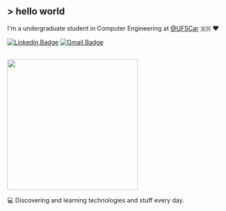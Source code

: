 ## > hello world

I'm a undergraduate student in Computer Engineering at [@UFSCar](https://www2.ufscar.br/) 🇧🇷 :heart: 

[![Linkedin Badge](https://img.shields.io/badge/-Thiago%20Araujo%20Campos-A20021?style=flat-square&logo=Linkedin&logoColor=white&link=https://www.linkedin.com/in/thiagoaraujocampos/)](https://www.linkedin.com/in/thiagoaraujocampos/) 
[![Gmail Badge](https://img.shields.io/badge/-thiagoaraujocampos@outlook.com-A20021?style=flat-square&logo=Gmail&logoColor=white&link=mailto:thiagoaraujocampos@outlook.com)](mailto:thiagoaraujocampos@outlook.com)

<br/>
<img src="https://media.giphy.com/media/SUny11sUznwAyo8D2P/giphy.gif" width="300">   
<br/>

:computer: Discovering and learning technologies and stuff every day.
